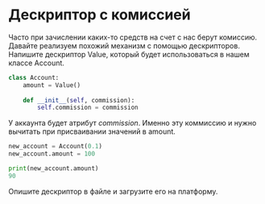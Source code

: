 # Дескриптор с комиссией

Часто при зачислении каких-то средств на счет с нас берут комиссию. 
Давайте реализуем похожий механизм с помощью дескрипторов. 
Напишите дескриптор Value, который будет использоваться в нашем классе Account.

``` python
class Account:
    amount = Value()
    
    def __init__(self, commission):
        self.commission = commission
```

У аккаунта будет атрибут *commission*. Именно эту коммиссию и нужно вычитать при присваивании значений в amount.

``` python
new_account = Account(0.1)
new_account.amount = 100

print(new_account.amount)
90
```

Опишите дескриптор в файле и загрузите его на платформу.
